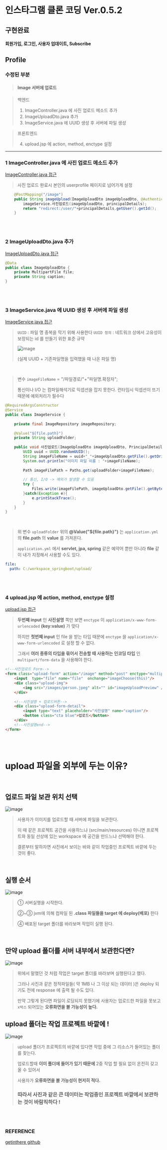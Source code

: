 # 인스타그램 클론 코딩 Ver.0.5.2

## 구현완료

>
#### 회원가입, 로그인, 사용자 업데이트, Subscribe


## Profile

### 수정된 부분

> #### Image 서버에 업로드

> 백엔드
> 
>1. ImageController.java 에 사진 업로드 메소드 추가
>2. ImageUploadDto.java 추가
>3. ImageService.java 에 UUID 생성 후 서버에 파일 생성

> 프론트엔드
> 
> 4. upload.jsp 에 action, method, enctype 설정

---

### 1 ImageController.java 에 사진 업로드 메소드 추가

[ImageController.java 접근](./src/main/java/com/cos/photogramstart/web/ImageController.java)

> 사진 업로드 완료시 본인의 userprofile 페이지로 넘어가게 설정

```java
	@PostMapping("/image")
	public String imageUpload(ImageUploadDto imageUploadDto, @AuthenticationPrincipal PrincipalDetails principalDetails) {
		imageService.사진업로드(imageUploadDto, principalDetails);
		return "redirect:/user/"+principalDetails.getUser().getId();
	}
```

<br/><br/>

### 2 ImageUploadDto.java 추가

[ImageUploadDto.java 접근](./src/main/java/com/cos/photogramstart/web/dto/image/ImageUploadDto.java)

```java
@Data
public class ImageUploadDto {
	private MultipartFile file;
	private String caption;
}
```

<br/><br/>

### 3 ImageService.java 에 UUID 생성 후 서버에 파일 생성

[ImageService.java 접근](./src/main/java/com/cos/photogramstart/service/ImageService.java)

> `UUID` : 파일 명 중복을 막기 위해 사용한다
> `UUID 정의` : 네트워크 상에서 고유성이 보장되는 id 를 만들기 위한 표준 규약
> 
> ![image](https://user-images.githubusercontent.com/57707484/131171818-93339b54-851c-4641-840c-fd22960c0898.png)
> 
> (실제 UUID + 기존파일명을 입력했을 때 나온 파일 명)

<br/>

> 변수 `imageFileName` = "/파일경로/"+"파일명.확장자";
> 
> 통신이나 I/O 는 컴파일해석기로 익셉션을 잡지 못한다. 런타임시 익셉션이 뜨기때문에 예외처리가 필수다

```java
@RequiredArgsConstructor
@Service
public class ImageService {
	
	private final ImageRepository imageRepository;
	
	@Value("${file.path}")
	private String uploadFolder;
	
	public void 사진업로드(ImageUploadDto imageUploadDto, PrincipalDetails principalDetails) {
		UUID uuid = UUID.randomUUID();
		String imageFileName = uuid+"_"+imageUploadDto.getFile().getOriginalFilename();
		System.out.println("이미지 파일 이름 : "+imageFileName);
		
		Path imageFilePath = Paths.get(uploadFolder+imageFileName);
		
		// 통신, I/O -> 예외가 발생할 수 있음
		try {
			Files.write(imageFilePath, imageUploadDto.getFile().getBytes());
		}catch(Exception e){
			e.printStackTrace();
		}
	}
}
```

<br/>

> 위 변수 `uploadFolder` 위의 **@Value("${file.path}")** 는 `application.yml` 의 **file.path** 의 **value** 를 가져온다.
> 
> `application.yml` 에서 **servlet, jpa, spring** 같은 예약어 뿐만 아니라 **file** 같이 내가 지정해서 사용할 수도 있다. 

```yml
file:
  path: C:/workspace_springboot/upload/
```

<br/><br/>

### 4 upload.jsp 에 action, method, enctype 설정

[upload.jsp 접근](./src/main/webapp/WEB-INF/views/image/upload.jsp)

> **두번째 input** 인 **사진설명** 쪽만 보면 `enctype` 이 `application/x-www-form-urlencoded` **(key:value)** 가 맞다
>
> 하지만 **첫번째 input** 인 file 을 받는 타입 때문에 `enctype` 을 `application/x-www-form-urlencoded` 로 설정 할 수 없다.
>
> 그래서 **여러 종류의 타입을 묶어서 전송할 때 사용하는 인코딩 타입** 인 `multipart/form-data` 을 사용해야 한다.

```html
<!--사진업로드 Form-->
<form class="upload-form" action="/image" method="post" enctype="multipart/form-data">
	<input  type="file" name="file"  onchange="imageChoose(this)"/>
	<div class="upload-img">
		<img src="/images/person.jpeg" alt="" id="imageUploadPreview" />
	</div>
                    
	<!--사진설명 + 업로드버튼-->
	<div class="upload-form-detail">
		<input type="text" placeholder="사진설명" name="caption"/> 
		<button class="cta blue">업로드</button>
	</div>
	<!--사진설명end-->
</form>
```

<br/><br/>

# upload 파일을 외부에 두는 이유?

<br/>

## 업로드 파일 보관 위치 선택

![image](https://user-images.githubusercontent.com/57707484/131819844-94b24194-b1b6-4243-960e-07bc4f865b3f.png)

> 사용자가 이미지를 업로드할 때 서버에 파일을 보관한다.
> 
> 이 때 같은 프로젝트 공간을 사용하느냐 (src/main/resources) 아니면 프로젝트와 동일 선상에 있는 workspace 에 공간을 만드느냐 선택해야 한다.
> 
> 결론부터 말하자면 사진에서 보이는 바와 같이 작업중인 프로젝트 바깥에 두는 것이 좋다.

<br/>

## 실행 순서

![image](https://user-images.githubusercontent.com/57707484/131823241-dc3cea77-b467-4ec7-b145-29fb082d2138.png)

> ① 서버실행을 시작한다.
> 
> ②~③ jvm에 의해 컴파일 된 **.class 파일들을 target 에 deploy(배포)** 한다
> 
> ④ 배포된 target 폴더를 바라보며 작업이 실행 된다.

<br/>

## 만약 upload 폴더를 서버 내부에서 보관한다면?

![image](https://user-images.githubusercontent.com/57707484/131824824-cbc460ce-8c83-4215-a511-b577be84a08d.png)

> 위에서 말했던 것 처럼 작업은 target 폴더를 바라보며 실행된다고 했다.
> 
> 그러나 사진과 같은 정적파일들( 약 1MB 나 그 이상 되는 데이터 )은 deploy 되기도 전에 response 에 출력 될 수도 있다.
> 
> 만약 그렇게 된다면 파일이 로딩되지 못했기에 사용자는 업로드한 파일을 못보고 `x박스` 되어있는 **오류화면을 볼 가능성이 높다.** 

## upload 폴더는 작업 프로젝트 바깥에 !

![image](https://user-images.githubusercontent.com/57707484/131826621-aac25823-f36e-48a6-8e20-365fe1444a49.png)

> upload 폴더가 프로젝트의 바깥에 있다면 작업 중에 그 리소스가 들어있는 폴더를 찾는다.
> 
> 업로드할때 **이미 폴더에 들어가 있기 때문에** 2중 작업 할 필요 없이 온전히 갖고올 수 있어서
> 
> 사용자가 **오류화면을 볼 가능성이 현저히 적다.**
>
> ### 따라서 사진과 같은 큰 데이터는 작업중인 프로젝트 바깥에서 보관하는 것이 바람직하다 !

<br/><br/>

### REFERENCE

>
[getinthere github](https://github.com/codingspecialist/EaszUp-Springboot-Photogram-Start)
